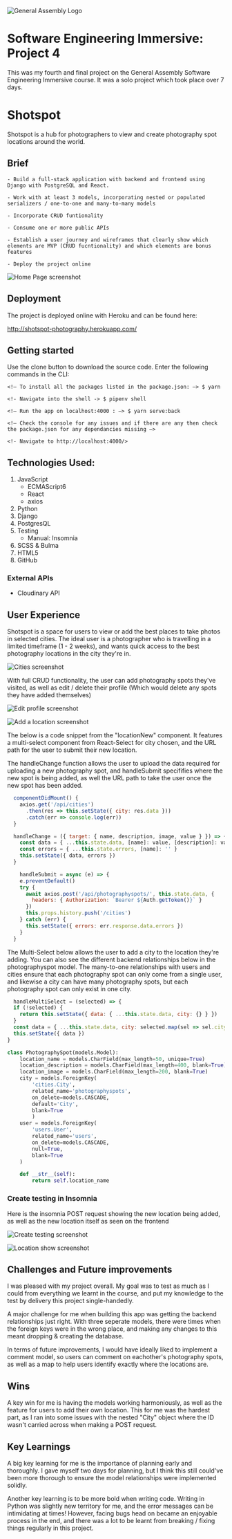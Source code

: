 ![General Assembly Logo](frontend/src/assets/ga-logo.png)

# Software Engineering Immersive: Project 4

This was my fourth and final project on the General Assembly Software Engineering Immersive course. It was a solo project which took place over 7 days.

# Shotspot

Shotspot is a hub for photographers to view and create photography spot locations around the world. 

## Brief

    - Build a full-stack application with backend and frontend using Django with PostgreSQL and React.

    - Work with at least 3 models, incorporating nested or populated serializers / one-to-one and many-to-many models

    - Incorporate CRUD funtionality

    - Consume one or more public APIs

    - Establish a user journey and wireframes that clearly show which elements are MVP (CRUD fucntionality) and which elements are bonus features

    - Deploy the project online 

![Home Page screenshot](frontend/src/assets/homepage.png)

## Deployment 

The project is deployed online with Heroku and can be found here:

http://shotspot-photography.herokuapp.com/

## Getting started

Use the clone button to download the source code. Enter the following commands in the CLI: 

```
<!— To install all the packages listed in the package.json: —> $ yarn 

<!- Navigate into the shell -> $ pipenv shell

<!— Run the app on localhost:4000 : —> $ yarn serve:back 

<!— Check the console for any issues and if there are any then check the package.json for any dependancies missing —>

<!- Navigate to http://localhost:4000/>
```

## Technologies Used:

1. JavaScript
   * ECMAScript6
   * React
   * axios
2. Python
3. Django
4. PostgresQL
5. Testing
   * Manual: Insomnia
6. SCSS & Bulma
7. HTML5
8. GitHub

### External APIs
- Cloudinary API

## User Experience 

Shotspot is a space for users to view or add the best places to take photos in selected cities. The ideal user is a photographer who is travelling in a limited timeframe (1 - 2 weeks), and wants quick access to the best photography locations in the city they're in.

![Cities screenshot](frontend/src/assets/cities.png)


With full CRUD functionality, the user can add photography spots they've visited, as well as edit / delete their profile (Which would delete any spots they have added themselves) 

![Edit profile screenshot](frontend/src/assets/edit-profile.png)

![Add a location screenshot](frontend/src/assets/location-add.png)


The below is a code snippet from the "locationNew" component. It features a multi-select component from React-Select for city chosen, and the URL path for the user to submit their new location.

The handleChange function allows the user to upload the data required for uploading a new photography spot, and handleSubmit specififies where the new spot is being added, as well the URL path to take the user once the new spot has been added.

``` javascript
  componentDidMount() {
    axios.get('/api/cities')
      .then(res => this.setState({ city: res.data }))
      .catch(err => console.log(err))
  }

  handleChange = ({ target: { name, description, image, value } }) => {
    const data = { ...this.state.data, [name]: value, [description]: value, [image]: value }
    const errors = { ...this.state.errors, [name]: '' }
    this.setState({ data, errors })
  }

    handleSubmit = async (e) => {
    e.preventDefault()
    try {
      await axios.post('/api/photographyspots/', this.state.data, {
        headers: { Authorization: `Bearer ${Auth.getToken()}` }
      })
      this.props.history.push('/cities')
    } catch (err) {
      this.setState({ errors: err.response.data.errors })
    }
  }
  ```

The Multi-Select below allows the user to add a city to the location they're adding. You can also see the different backend relationships below in the photographyspot model. The many-to-one relationships with users and cities ensure that each photography spot can only come from a single user, and likewise a city can have many photography spots, but each photography spot can only exist in one city. 

  ``` javascript
    handleMultiSelect = (selected) => {
    if (!selected) {
      return this.setState({ data: { ...this.state.data, city: {} } })
    }
    const data = { ...this.state.data, city: selected.map(sel => sel.city_name) }
    this.setState({ data })
  }
  ```

``` python
class PhotographySpot(models.Model):
    location_name = models.CharField(max_length=50, unique=True)
    location_description = models.CharField(max_length=400, blank=True)
    location_image = models.CharField(max_length=200, blank=True)
    city = models.ForeignKey(
        'cities.City', 
        related_name='photographyspots', 
        on_delete=models.CASCADE,
        default='City',
        blank=True
        )
    user = models.ForeignKey(
        'users.User',
        related_name='users',
        on_delete=models.CASCADE,
        null=True,
        blank=True
    )

    def __str__(self):
        return self.location_name
  ```

  ### Create testing in Insomnia 

  Here is the insomnia POST request showing the new location being added, as well as the new location itself as seen on the frontend 

 ![Create testing screenshot](frontend/src/assets/create-insomnia.png)

 ![Location show screenshot](frontend/src/assets/new-location.png)

## Challenges and Future improvements 

I was pleased with my project overall. My goal was to test as much as I could from everything we learnt in the course, and put my knowledge to the test by delivery this project single-handedly.

A major challenge for me when building this app was getting the backend relationships just right. With three seperate models, there were times when the foreign keys were in the wrong place, and making any changes to this meant dropping & creating the database.

In terms of future improvements, I would have ideally liked to implement a comment model, so users can comment on eachother's photography spots, as well as a map to help users identify exactly where the locations are.

## Wins

A key win for me is having the models working harmoniously, as well as the feature for users to add their own location. This for me was the hardest part, as I ran into some issues with the nested "City" object where the ID wasn't carried across when making a POST request. 

## Key Learnings

A big key learning for me is the importance of planning early and thoroughly. I gave myself two days for planning, but I think this still could've been more thorough to ensure the model relationships were implemented solidly. 

Another key learning is to be more bold when writing code. Writing in Python was slightly new territory for me, and the error messages can be intimidating at times! However, facing bugs head on became an enjoyable process in the end, and there was a lot to be learnt from breaking / fixing things regularly in this project.

